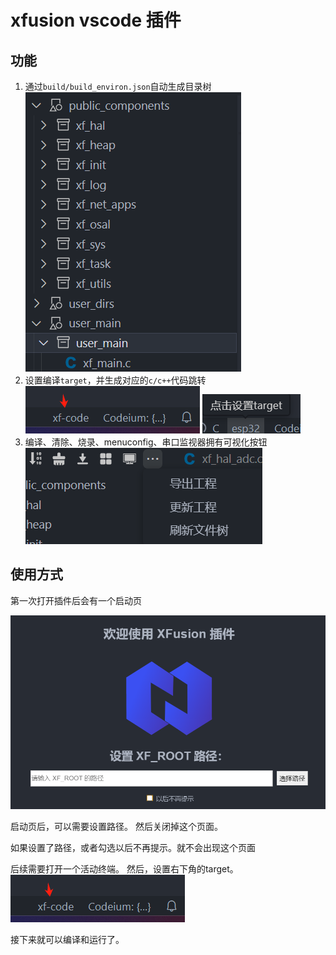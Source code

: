 # xfusion vscode 插件

## 功能

1. 通过`build/build_environ.json`自动生成目录树
![explorer](https://raw.githubusercontent.com/x-eks-fusion/vscode-xfusion/refs/heads/main/docs_pic/explorer.png)
2. 设置编译`target`，并生成对应的`c/c++`代码跳转
![target1](https://raw.githubusercontent.com/x-eks-fusion/vscode-xfusion/refs/heads/main/docs_pic/target1.png)
![target2](https://raw.githubusercontent.com/x-eks-fusion/vscode-xfusion/refs/heads/main/docs_pic/target2.png)
1. 编译、清除、烧录、menuconfig、串口监视器拥有可视化按钮
![button](https://raw.githubusercontent.com/x-eks-fusion/vscode-xfusion/refs/heads/main/docs_pic/button.png)


## 使用方式

第一次打开插件后会有一个启动页

![start](https://raw.githubusercontent.com/x-eks-fusion/vscode-xfusion/refs/heads/main/docs_pic/start.png)

启动页后，可以需要设置路径。
然后关闭掉这个页面。

如果设置了路径，或者勾选以后不再提示。就不会出现这个页面

后续需要打开一个活动终端。
然后，设置右下角的target。
![target1](https://raw.githubusercontent.com/x-eks-fusion/vscode-xfusion/refs/heads/main/docs_pic/target1.png)

接下来就可以编译和运行了。
